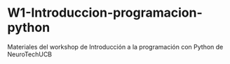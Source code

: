 # W1-Introduccion-programacion-python
Materiales del workshop de Introducción a la programación con Python de NeuroTechUCB
